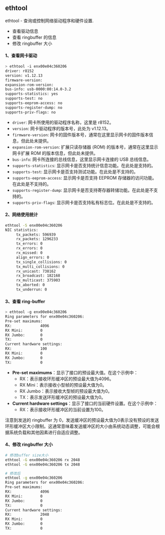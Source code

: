 ## ethtool

ethtool - 查询或控制网络驱动程序和硬件设置.

- 查看驱动信息
- 查看 ringbuffer 的信息
- 修改 ringbuffer 大小

#### 1、查看网卡驱动

```bash
> ethtool -i enx00e04c360206
driver: r8152
version: v1.12.13
firmware-version:
expansion-rom-version:
bus-info: usb-0000:00:14.0-3.2
supports-statistics: yes
supports-test: no
supports-eeprom-access: no
supports-register-dump: no
supports-priv-flags: no
```

- `driver`: 网卡所使用的驱动程序名称，这里是 r8152。
- `version`: 网卡驱动程序的版本号，此处为 v1.12.13。
- `firmware-version`: 网卡的固件版本号，通常在这里显示网卡的固件版本信息，但此处未提供。
- `expansion-rom-version`: 扩展只读存储器 (ROM) 的版本号，通常在这里显示网卡扩展 ROM 的版本信息，但此处未提供。
- `bus-info`: 网卡所连接的总线信息，这里显示网卡连接的 USB 总线信息。
- `supports-statistics`: 显示网卡是否支持统计信息功能。在此处是支持的。
- `supports-test`: 显示网卡是否支持测试功能。在此处是不支持的。
- `supports-eeprom-access`: 显示网卡是否支持 EEPROM 存储器的访问功能。在此处是不支持的。
- `supports-register-dump`: 显示网卡是否支持寄存器转储功能。在此处是不支持的。
- `supports-priv-flags`: 显示网卡是否支持私有标志位。在此处是不支持的。

#### 2、网络使用统计

```bash
ethtool -S enx00e04c360206
NIC statistics:
     tx_packets: 596939
     rx_packets: 1296233
     tx_errors: 0
     rx_errors: 0
     rx_missed: 0
     align_errors: 0
     tx_single_collisions: 0
     tx_multi_collisions: 0
     rx_unicast: 738162
     rx_broadcast: 182168
     rx_multicast: 375903
     tx_aborted: 0
     tx_underrun: 0
```

#### 3、查看 ring-buffer

```bash
> ethtool -g enx00e04c360206
Ring parameters for enx00e04c360206:
Pre-set maximums:
RX:             4096
RX Mini:        0
RX Jumbo:       0
TX:             0
Current hardware settings:
RX:             100
RX Mini:        0
RX Jumbo:       0
TX:             0
```

- **Pre-set maximums**：显示了接口的预设最大值。在这个示例中：
  - RX：表示接收环形缓冲区的预设最大值为4096。
  - RX Mini：表示接收小型帧的预设最大值为0。
  - RX Jumbo：表示接收大型帧的预设最大值为0。
  - TX：表示发送环形缓冲区的预设最大值为0。
- **Current hardware settings**：显示了接口的当前硬件设置。在这个示例中：
  - RX：表示接收环形缓冲区的当前设置为100。

注意到发送的 ringbuffer 为 0，发送缓冲区的预设最大值为0表示没有预设的发送环形缓冲区大小限制。这通常意味着发送缓冲区的大小由系统动态调整，可能会根据系统负载和其他因素进行自适应调整。



#### 4、修改 ringbuffer 大小

```bash
# 修改buffer size大小
ethtool -G enx00e04c360206 rx 2048
ethtool -G enx00e04c360206 tx 2048

# 修改后
ethtool -g enx00e04c360206
Ring parameters for enx00e04c360206:
Pre-set maximums:
RX:             4096
RX Mini:        0
RX Jumbo:       0
TX:             0
Current hardware settings:
RX:             2048
RX Mini:        0
RX Jumbo:       0
TX:             0
```

